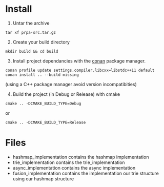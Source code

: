 # Install

1. Untar the archive

```
tar xf prpa-src.tar.gz

```

2. Create your build directory

```
mkdir build && cd build
```

3. Install project dependancies with the [conan](https://docs.conan.io/en/latest/introduction.html) package manager.

```
conan profile update settings.compiler.libcxx=libstdc++11 default
conan install .. --build missing
```

(using a C++ package manager avoid version incompatibities)

4. Build the project (in Debug or Release) with cmake

```
cmake .. -DCMAKE_BUILD_TYPE=Debug
```

or

```
cmake .. -DCMAKE_BUILD_TYPE=Release
```


# Files

 - hashmap_implementation contains the hashmap implementation
 - trie_implementation contains the trie_implementation
 - async_implementation contains the async implementation
 - fusion_implementation contains the implementation our trie structure using our hashmap structure